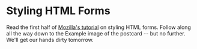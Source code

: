 # Styling HTML Forms

Read the first half of [Mozilla's tutorial](https://developer.mozilla.org/en-US/docs/Web/Guide/HTML/Forms/Styling_HTML_forms) on styling HTML forms. Follow along all the way down to the Example image of the postcard -- but no further. We'll get our hands dirty tomorrow.

